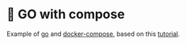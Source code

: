 # :whale: GO with compose

Example of [go](https://golang.org/) and [docker-compose](https://docs.docker.com/compose/), based on this [tutorial](https://blog.blindside.io/docker-compose-go-c2bb7bed0bab#.q1zy2juju).


